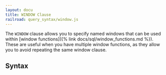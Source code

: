 ```yaml
---
layout: docu
title: WINDOW Clause
railroad: query_syntax/window.js
---
```


The `WINDOW` clause allows you to specify named windows that can be used within [window functions]({% link docs/sql/window_functions.md %}). These are useful when you have multiple window functions, as they allow you to avoid repeating the same window clause.

## Syntax

<div id="rrdiagram"></div>
